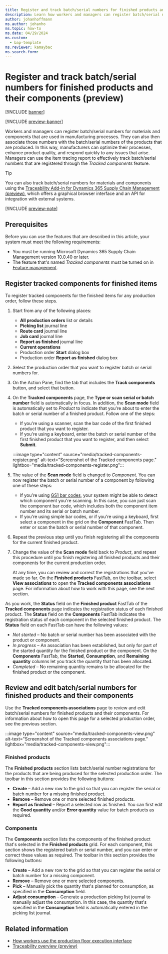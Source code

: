 ```yaml
---
title: Register and track batch/serial numbers for finished products and their components (preview)
description: Learn how workers and managers can register batch/serial numbers for materials and components that are used in manufacturing processes.
author: johanhoffmann
ms.author: johanho
ms.topic: how-to
ms.date: 04/29/2024
ms.custom: 
  - bap-template
ms.reviewer: kamaybac
ms.search.form:
---
```


# Register and track batch/serial numbers for finished products and their components (preview)

[!INCLUDE [banner](../includes/banner.md)]

[!INCLUDE [preview-banner](~/../shared-content/shared/preview-includes/preview-banner.md)]
<!-- KFM: Preview until 10.0.43 GA -->

Workers and managers can register batch/serial numbers for materials and components that are used in manufacturing processes. They can also then associate those numbers with the batch/serial numbers of the products that are produced. In this way, manufacturers can optimize their processes, enhance product quality, and respond quickly to any issues that arise. Managers can use the item tracing report to effectively track batch/serial numbers that are registered through the *Tracked components* feature.

> [!TIP]
> You can also track batch/serial numbers for materials and components using the [Traceability Add-in for Dynamics 365 Supply Chain Management (preview)](../traceability/traceability-overview.md), which offers a graphical browser interface and an API for integration with external systems.

[!INCLUDE [preview-note](~/../shared-content/shared/preview-includes/preview-note-d365.md)]

## Prerequisites

Before you can use the features that are described in this article, your system must meet the following requirements:

- You must be running Microsoft Dynamics 365 Supply Chain Management version 10.0.40 or later.
- The feature that's named *Tracked components* must be turned on in [Feature management](../../fin-ops-core/fin-ops/get-started/feature-management/feature-management-overview.md).

## Register tracked components for finished items

To register tracked components for the finished items for any production order, follow these steps.

1. Start from any of the following places:

    - **All production orders** list or details
    - **Picking list** journal line
    - **Route card** journal line
    - **Job card** journal line
    - **Report as finished** journal line
    - **Current operations**
    - Production order **Start** dialog box
    - Production order **Report as finished** dialog box

1. Select the production order that you want to register batch or serial numbers for.
1. On the Action Pane, find the tab that includes the **Track components** button, and select that button.
1. On the **Tracked components** page, the **Type or scan serial or batch number** field is automatically in focus. In addition, the **Scan mode** field is automatically set to *Product* to indicate that you're about to enter the batch or serial number of a finished product. Follow one of the steps:

    - If you're using a scanner, scan the bar code of the first finished product that you want to register.
    - If you're using a keyboard, enter the batch or serial number of the first finished product that you want to register, and then select **Submit**.

    :::image type="content" source="media/tracked-components-register.png" alt-text="Screenshot of the Tracked components page." lightbox="media/tracked-components-register.png":::

1. The value of the **Scan mode** field is changed to *Component*. You can now register the batch or serial number of a component by following one of these steps:

    - If you're using [GS1 bar codes](../warehousing/gs1-barcodes.md), your system might be able to detect which component you're scanning. In this case, you can just scan the component bar code, which includes both the component item number and its serial or batch number.
    - If you're using simple bar codes, or if you're using a keyboard, first select a component in the grid on the **Component** FastTab. Then enter or scan the batch or serial number of that component.

1. Repeat the previous step until you finish registering all the components for the current finished product.
1. Change the value of the **Scan mode** field back to *Product*, and repeat this procedure until you finish registering all finished products and their components for the current production order.

    At any time, you can review and correct the registrations that you've made so far. On the **Finished products** FastTab, on the toolbar, select **View associations** to open the **Tracked components associations** page. For information about how to work with this page, see the next section.

As you work, the **Status** field on the **Finished product** FastTab of the **Tracked components** page indicates the registration status of each finished product. The **Status** field on the **Components** FastTab indicates the registration status of each component in the selected finished product. The **Status** field on each FastTab can have the following values:

- *Not started* – No batch or serial number has been associated with the product or component.
- *In progress* – An association has been established, but only for part of the started quantity for the finished product or the component. On the **Components** FastTab, the **Started**, **Consumption**, and **Remaining quantity** columns let you track the quantity that has been allocated.
- *Completed* – No remaining quantity remains to be allocated for the finished product or the component.

## Review and edit batch/serial numbers for finished products and their components

Use the **Tracked components associations** page to review and edit batch/serial numbers for finished products and their components. For information about how to open this page for a selected production order, see the previous section.

:::image type="content" source="media/tracked-components-view.png" alt-text="Screenshot of the Tracked components associations page." lightbox="media/tracked-components-view.png":::

### Finished products

The **Finished products** section lists batch/serial number registrations for the products that are being produced for the selected production order. The toolbar in this section provides the following buttons:

- **Create** – Add a new row to the grid so that you can register the serial or batch number for a missing finished product.
- **Remove** – Remove one or more selected finished products.
- **Report as finished** – Report a selected row as finished. You can first edit the **Good quantity** and/or **Error quantity** value for batch products as required.

### Components

The **Components** section lists the components of the finished product that's selected in the **Finished products** grid. For each component, this section shows the registered batch or serial number, and you can enter or correct these values as required. The toolbar in this section provides the following buttons:

- **Create** – Add a new row to the grid so that you can register the serial or batch number for a missing component.
- **Remove** – Remove one or more selected components.
- **Pick** – Manually pick the quantity that's planned for consumption, as specified in the **Consumption** field.
- **Adjust consumption** – Generate a production picking list journal to manually adjust the consumption. In this case, the quantity that's specified in the **Consumption** field is automatically entered in the picking list journal.

## Related information

- [How workers use the production floor execution interface](production-floor-execution-use.md#tracked-components)
- [Traceability overview (preview)](../traceability/traceability-overview.md)
